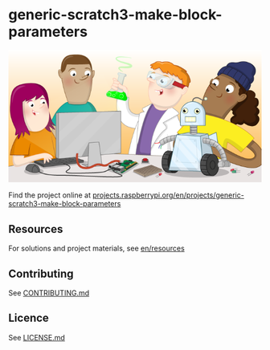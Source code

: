 # generic-scratch3-make-block-parameters

![generic-scratch3-make-block-parameters](banner.png)

Find the project online at [projects.raspberrypi.org/en/projects/generic-scratch3-make-block-parameters](https://projects.raspberrypi.org/en/projects/generic-scratch3-make-block-parameters)

## Resources
For solutions and project materials, see [en/resources](https://github.com/raspberrypilearning/generic-scratch3-make-block-parameters/tree/master/en/resources)

## Contributing
See [CONTRIBUTING.md](CONTRIBUTING.md)

## Licence
 See [LICENSE.md](LICENSE.md)